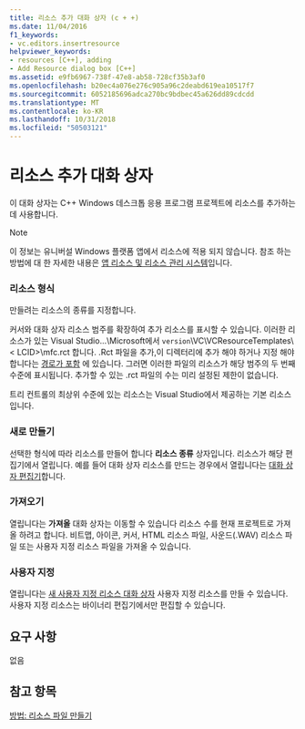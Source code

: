 ```yaml
---
title: 리소스 추가 대화 상자 (c + +)
ms.date: 11/04/2016
f1_keywords:
- vc.editors.insertresource
helpviewer_keywords:
- resources [C++], adding
- Add Resource dialog box [C++]
ms.assetid: e9fb6967-738f-47e8-ab58-728cf35b3af0
ms.openlocfilehash: b20ec4a076e276c905a96c2deabd619ea10517f7
ms.sourcegitcommit: 6052185696adca270bc9bdbec45a626dd89cdcdd
ms.translationtype: MT
ms.contentlocale: ko-KR
ms.lasthandoff: 10/31/2018
ms.locfileid: "50503121"
---
```

# <a name="add-resource-dialog-box"></a>리소스 추가 대화 상자

이 대화 상자는 C++ Windows 데스크톱 응용 프로그램 프로젝트에 리소스를 추가하는 데 사용합니다.

> [!NOTE]
> 이 정보는 유니버설 Windows 플랫폼 앱에서 리소스에 적용 되지 않습니다. 참조 하는 방법에 대 한 자세한 내용은 [앱 리소스 및 리소스 관리 시스템](/windows/uwp/app-resources/)입니다.

### <a name="resource-type"></a>리소스 형식

만들려는 리소스의 종류를 지정합니다.

커서와 대화 상자 리소스 범주를 확장하여 추가 리소스를 표시할 수 있습니다. 이러한 리소스가 있는 Visual Studio...\Microsoft에서 `version`\VC\VCResourceTemplates\\< LCID\>\mfc.rct 합니다. .Rct 파일을 추가,이 디렉터리에 추가 해야 하거나 지정 해야 합니다는 [경로가 포함](../windows/how-to-specify-include-directories-for-resources.md) 에 있습니다. 그러면 이러한 파일의 리소스가 해당 범주의 두 번째 수준에 표시됩니다. 추가할 수 있는 .rct 파일의 수는 미리 설정된 제한이 없습니다.

트리 컨트롤의 최상위 수준에 있는 리소스는 Visual Studio에서 제공하는 기본 리소스입니다.

### <a name="new"></a>새로 만들기

선택한 형식에 따라 리소스를 만들어 합니다 **리소스 종류** 상자입니다. 리소스가 해당 편집기에서 열립니다. 예를 들어 대화 상자 리소스를 만드는 경우에서 열립니다는 [대화 상자 편집기](../windows/dialog-editor.md)합니다.

### <a name="import"></a>가져오기

열립니다는 **가져올** 대화 상자는 이동할 수 있습니다 리소스 수를 현재 프로젝트로 가져올 하려고 합니다. 비트맵, 아이콘, 커서, HTML 리소스 파일, 사운드(.WAV) 리소스 파일 또는 사용자 지정 리소스 파일을 가져올 수 있습니다.

### <a name="custom"></a>사용자 지정

열립니다는 [새 사용자 지정 리소스 대화 상자](../windows/new-custom-resource-dialog-box.md) 사용자 지정 리소스를 만들 수 있습니다. 사용자 지정 리소스는 바이너리 편집기에서만 편집할 수 있습니다.

## <a name="requirements"></a>요구 사항

없음

## <a name="see-also"></a>참고 항목

[방법: 리소스 파일 만들기](../windows/how-to-create-a-resource.md)